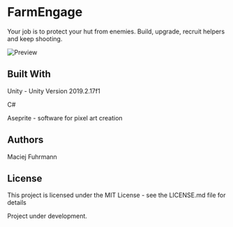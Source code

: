 # FarmEngage
Your job is to protect your hut from enemies. Build, upgrade, recruit helpers and keep shooting.

![Preview](https://github.com/FuhrmannMaciej/FarmEngage/blob/master/MarketingAssets/startgamescreen.png)

## Built With
Unity - Unity Version 2019.2.17f1

C#

Aseprite - software for pixel art creation

## Authors
Maciej Fuhrmann

## License
This project is licensed under the MIT License - see the LICENSE.md file for details

Project under development.
